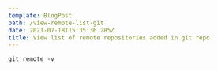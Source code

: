 ```yaml
---
template: BlogPost
path: /view-remote-list-git
date: 2021-07-18T15:35:36.285Z
title: View list of remote repositories added in git repo
---
```



```shell
git remote -v
```
